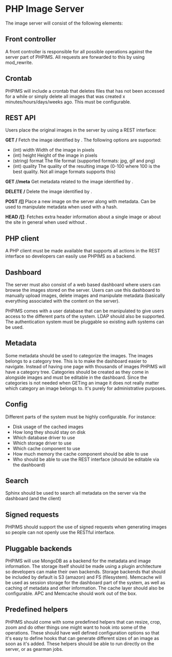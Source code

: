 PHP Image Server
================

The image server will consist of the following elements:

Front controller
-----------
A front controller is responsible for all possible operations against the server part of PHPIMS. All requests are forwarded to this by using mod_rewrite.

Crontab
-------
PHPIMS will include a crontab that deletes files that has not been accessed for a while or simply delete all images that was created x minutes/hours/days/weeks ago. This must be configurable.

REST API
--------
Users place the original images in the server by using a REST interface:

**GET /<hash>**
Fetch the image identified by <hash>. The following options are supported:
* (int) width Width of the image in pixels
* (int) height Height of the image in pixels
* (string) format The file format (supported formats: jpg, gif and png)
* (int) quality The quality of the resulting image (0-100 where 100 is the best quality. Not all image formats supports this)

**GET /<hash>/meta**
Get metadata related to the image identified by <hash>.

**DELETE /<hash>**
Delete the image identified by <hash>.

**POST /[<hash>]**
Place a new image on the server along with metadata. Can be used to manipulate metadata when used with a hash.

**HEAD /[<hash>]**: Fetches extra header information about a single image or about the site in general when used without <hash>.

PHP client
----------
A PHP client must be made available that supports all actions in the REST interface so developers can easily use PHPIMS as a backend.

Dashboard
---------
The server must also consist of a web based dashboard where users can browse the images stored on the server. Users can use this dashboard to manually upload images, delete images and manipulate metadata (basically everything associated with the content on the server).

PHPIMS comes with a user database that can be manipulated to give users access to the different parts of the system. LDAP should also be supported. The authentication system must be pluggable so existing auth systems can be used. 

Metadata
--------
Some metadata should be used to categorize the images. The images belongs to a category tree. This is to make the dashboard easier to navigate. Instead of having one page with thousands of images PHPIMS will have a category tree. Categories should be created as they come in alongside images and must be editable in the dashboard. Since the categories is not needed when GETing an image it does not really matter which category an image belongs to. It's purely for administrative purposes. 

Config
------
Different parts of the system must be highly configurable. For instance:

* Disk usage of the cached images
* How long they should stay on disk
* Which database driver to use
* Which storage driver to use
* Which cache component to use
* How much memory the cache component should be able to use
* Who should be able to use the REST interface (should be editable via the dashboard)

Search
------
Sphinx should be used to search all metadata on the server via the dashboard (and the client)

Signed requests
---------------
PHPIMS should support the use of signed requests when generating images so people can not openly use the RESTful interface.

Pluggable backends
------------------
PHPIMS will use MongoDB as a backend for the metadata and image information. The storage itself should be made using a plugin architecture so developers can make their own backends. Storage backends that should be included by default is S3 (amazon) and FS (filesystem). Memcache will be used as session storage for the dashboard part of the system, as well as caching of metadata and other information. The cache layer should also be configurable. APC and Memcache should work out of the box.

Predefined helpers
------------------
PHPIMS should come with some predefined helpers that can resize, crop, zoom and do other things one might want to hook into some of the operations. These should have well defined configuration options so that it's easy to define hooks that can generate different sizes of an image as soon as it's added. These helpers should be able to run directly on the server, or as gearman jobs. 